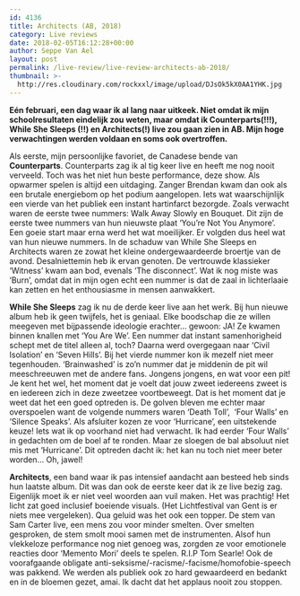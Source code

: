 ```yaml
---
id: 4136
title: Architects (AB, 2018)
category: Live reviews
date: 2018-02-05T16:12:28+00:00
author: Seppe Van Ael
layout: post
permalink: /live-review/live-review-architects-ab-2018/
thumbnail: >-
  http://res.cloudinary.com/rockxxl/image/upload/DJsOk5kX0AA1YHK.jpg
---
```

**Eén februari, een dag waar ik al lang naar uitkeek. Niet omdat ik mijn schoolresultaten eindelijk zou weten, maar omdat ik Counterparts(!!!), While She Sleeps (!!) en Architects(!) live zou gaan zien in AB. Mijn hoge verwachtingen werden voldaan en soms ook overtroffen.**

Als eerste, mijn persoonlijke favoriet, de Canadese bende van **Counterparts**. Counterparts zag ik al tig keer live en heeft me nog nooit verveeld. Toch was het niet hun beste performance, deze show. Als opwarmer spelen is altijd een uitdaging. Zanger Brendan kwam dan ook als een brutale energiebom op het podium aangelopen. Iets wat waarschijnlijk een vierde van het publiek een instant hartinfarct bezorgde. Zoals verwacht waren de eerste twee nummers: Walk Away Slowly en Bouquet. Dit zijn de eerste twee nummers van hun nieuwste plaat ‘You’re Not You Anymore’. Een goeie start maar erna werd het wat moeilijker. Er volgden dus heel wat van hun nieuwe nummers. In de schaduw van While She Sleeps en Architects waren ze zowat het kleine ondergewaardeerde broertje van de avond. Desalniettemin heb ik ervan genoten. De vertrouwde klassieker ‘Witness’ kwam aan bod, evenals ‘The disconnect’. Wat ik nog miste was ‘Burn’, omdat dat in mijn ogen echt een nummer is dat de zaal in lichterlaaie kan zetten en het enthousiasme in mensen aanwakkert.

**While She Sleeps** zag ik nu de derde keer live aan het werk. Bij hun nieuwe album heb ik geen twijfels, het is geniaal. Elke boodschap die ze willen meegeven met bijpassende ideologie erachter… gewoon: JA! Ze kwamen binnen knallen met ‘You Are We’. Een nummer dat instant samenhorigheid schept met de titel alleen al, toch? Daarna werd overgegaan naar ‘Civil Isolation’ en ‘Seven Hills’. Bij het vierde nummer kon ik mezelf niet meer tegenhouden. ‘Brainwashed’ is zo’n nummer dat je middenin de pit wil meeschreeuwen met de andere fans. Jongens jongens, en wat voor een pit! Je kent het wel, het moment dat je voelt dat jouw zweet iedereens zweet is en iedereen zich in deze zweetzee voortbeweegt. Dat is het moment dat je weet dat het een goed optreden is. De golven bleven me echter maar overspoelen want de volgende nummers waren ‘Death Toll’,  ‘Four Walls’ en ‘Silence Speaks’. Als afsluiter kozen ze voor ‘Hurricane’, een uitstekende keuze! Iets wat ik op voorhand niet had verwacht. Ik had eerder ‘Four Walls’ in gedachten om de boel af te ronden. Maar ze sloegen de bal absoluut niet mis met ‘Hurricane’. Dit optreden dacht ik: het kan nu toch niet meer beter worden… Oh, jawel!

**Architects**, een band waar ik pas intensief aandacht aan besteed heb sinds hun laatste album. Dit was dan ook de eerste keer dat ik ze live bezig zag. Eigenlijk moet ik er niet veel woorden aan vuil maken. Het was prachtig! Het licht zat goed inclusief boeiende visuals. (Het Lichtfestival van Gent is er niets mee vergeleken). Qua geluid was het ook een topper. De stem van Sam Carter live, een mens zou voor minder smelten. Over smelten gesproken, de stem smolt mooi samen met de instrumenten. Alsof hun vlekkeloze performance nog niet genoeg was, zorgden ze voor emotionele reacties door ‘Memento Mori’ deels te spelen. R.I.P Tom Searle! Ook de voorafgaande obligate anti-seksisme/-racisme/-facisme/homofobie-speech was pakkend. We werden als publiek ook zo hard gewaardeerd en bedankt en in de bloemen gezet, amai. Ik dacht dat het applaus nooit zou stoppen.